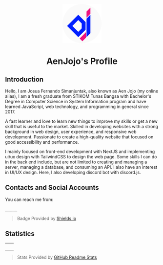 <div align="center">
  <img src="/assets/AenJojo - Circle.png" alt="" height="128" />
  
  AenJojo's Profile
  =================
</div>

## Introduction
Hello, I am Josua Fernando Simanjuntak, also known as Aen Jojo (my online alias),
I am a fresh graduate from STIKOM Tunas Bangsa with Bachelor's Degree in Computer Science in System Information program and have learned JavaScript, web technology, and programming in general since 2017.

A fast learner and love to learn new things to improve my skills or get a new skill that is useful to the market. Skilled in developing websites with a strong background in web design, user experience, and responsive web development. Passionate to create a high-quality website that focused on good accessibility and performance.

I mainly focused on front-end development with NextJS and implementing ui/ux design with TailwindCSS to design the web page. Some skills I can do in the back end include, but are not limited to creating and managing a server, managing a database, and consuming an API. I also have an interest in UI/UX design. Here, I also developing discord bot with discord.js.

## Contacts and Social Accounts
You can reach me from:
<div style="padding: 0">
  <a href="mailto:josuafernando999@gmail.com">
    <img
      alt=""
      src="https://img.shields.io/static/v1?label=&message=Gmail&color=EA4335&style=for-the-badge&logo=gmail&logoColor=white"
      height="30"
      style="padding: 0"
    />
  </a>
  <a href="https://www.linkedin.com/in/aenjojo" target="_blank">
    <img
      alt=""
      src="https://img.shields.io/static/v1?label=&message=LinkedIn&color=0A66C2&style=for-the-badge&logo=linkedin&logoColor=white"
      height="30"
      style="padding: 0"
    />
  </a>
  <a href="https://www.instagram.com/aenjojo" target="_blank">
    <img
      alt=""
      src="https://img.shields.io/static/v1?label=&message=Instagram&color=E4405F&style=for-the-badge&logo=instagram&logoColor=white"
      height="30"
      style="padding: 0"
    />
  </a>
  <a href="https://www.twitter.com/aenjojo_" target="_blank">
    <img
      alt=""
      src="https://img.shields.io/static/v1?label=&message=Twitter&color=1DA1F2&style=for-the-badge&logo=twitter&logoColor=white"
      height="30"
      style="padding: 0"
    />
  </a>
  <a href="https://leetcode.com/aenjojo/" target="_blank">
    <img
      alt=""
      src="https://img.shields.io/static/v1?label=&message=LeetCode&color=FFA116&style=for-the-badge&logo=leetcode&logoColor=white"
      height="30"
      style="padding: 0"
    />
  </a>
  <a href="https://www.hackerrank.com/aenjojo" target="_blank">
    <img
      alt=""
      src="https://img.shields.io/static/v1?label=&message=HackerRank&color=00EA64&style=for-the-badge&logo=hackerrank&logoColor=white"
      height="30"
      style="padding: 0"
    />
  </a>
  <a href="https://www.quora.com/profile/Josua-Fernando-Simanjuntak" target="_blank">
    <img
      alt=""
      src="https://img.shields.io/static/v1?label=&message=Quora%20(EN)&color=B92B27&style=for-the-badge&logo=quora&logoColor=white"
      height="30"
      style="padding: 0"
    />
  </a>
  <a href="https://id.quora.com/profile/Josua-Fernando-Simanjuntak" target="_blank">
    <img
      alt=""
      src="https://img.shields.io/static/v1?label=&message=Quora%20(ID)&color=B92B27&style=for-the-badge&logo=quora&logoColor=white"
      height="30"
      style="padding: 0"
    />
  </a>
  <a href="https://www.sololearn.com/profile/3669090" target="_blank">
    <img
      alt=""
      src="https://img.shields.io/static/v1?label=&message=Sololearn&color=149EF2&style=for-the-badge&logo=sololearn&logoColor=white"
      height="30"
      style="padding: 0"
    />
  </a>
  <a href="https://stackoverflow.com/users/21879363/josua-fernando" target="_blank">
    <img
      alt=""
      src="https://img.shields.io/static/v1?label=&message=Stack%20Overflow&color=F58025&style=for-the-badge&logo=stackoverflow&logoColor=white"
      height="30"
      style="padding: 0"
    />
  </a>
  <a href="https://meta.stackexchange.com/users/1364726/josua-fernando" target="_blank">
    <img
      alt=""
      src="https://img.shields.io/static/v1?label=&message=Stack%20Exchange&color=1E5397&style=for-the-badge&logo=stackexchange&logoColor=white"
      height="30"
      style="padding: 0"
    />
  </a>
</div>

> Badge Provided by [Shields.io]

## Statistics
<table>
  <tr>
    <td align="center" style="padding: 0; width: 50%">
      <img
        alt=""
        src="https://github-readme-stats.vercel.app/api?username=aenjojo&count_private=true&show_icons=true&title_color=2080f0&icon_color=2080f0&text_color=92989f&include_all_commits=true&bg_color=00000000&hide_border=true"
        align="center"
        style="padding: 0"
      />
    </td>
    <td>
      <img
        alt=""
        src="https://github-readme-stats.vercel.app/api/top-langs/?username=aenjojo&layout=compact&count_private=true&title_color=2080f0&icon_color=2080f0&text_color=92989f&include_all_commits=true&bg_color=00000000&hide_border=true&langs_count=6&extra=nexbot-dev/aenex"
        align="center"
        style="padding: 0"
      />
    </td>
  </tr>
</table>

> Stats Provided by [GitHub Readme Stats]

<!--
## Holopin Badge
My Holopin badge collection board.
<div>
  <a href="https://holopin.io/@aenjojo" target="_blank">
    <img
      alt=""
      src="https://holopin.me/aenjojo"
      style="padding: 0"
    />
  </a>
</div>
-->

[Shields.io]:            https://shields.io/
[GitHub Readme Stats]:   https://github.com/anuraghazra/github-readme-stats
